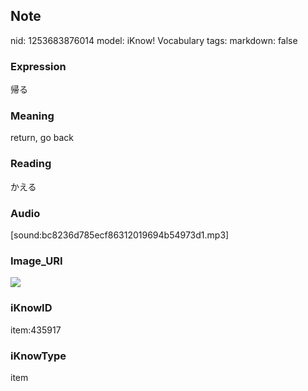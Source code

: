 ## Note
nid: 1253683876014
model: iKnow! Vocabulary
tags: 
markdown: false

### Expression
帰る

### Meaning
return, go back

### Reading
かえる

### Audio
[sound:bc8236d785ecf86312019694b54973d1.mp3]

### Image_URI
<img src="17b2ac64537e8ef2f9e1bab9c73680b6.jpg">

### iKnowID
item:435917

### iKnowType
item
